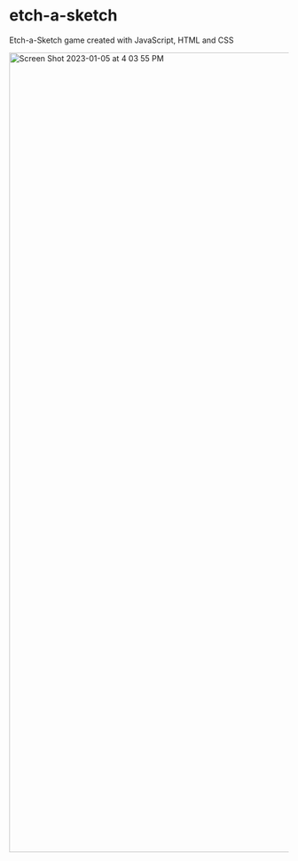 # etch-a-sketch

Etch-a-Sketch game created with JavaScript, HTML and CSS

<img width="1440" alt="Screen Shot 2023-01-05 at 4 03 55 PM" src="https://user-images.githubusercontent.com/109991419/210903555-7f603bb4-9593-4702-a5bb-2030551d28f0.png">
